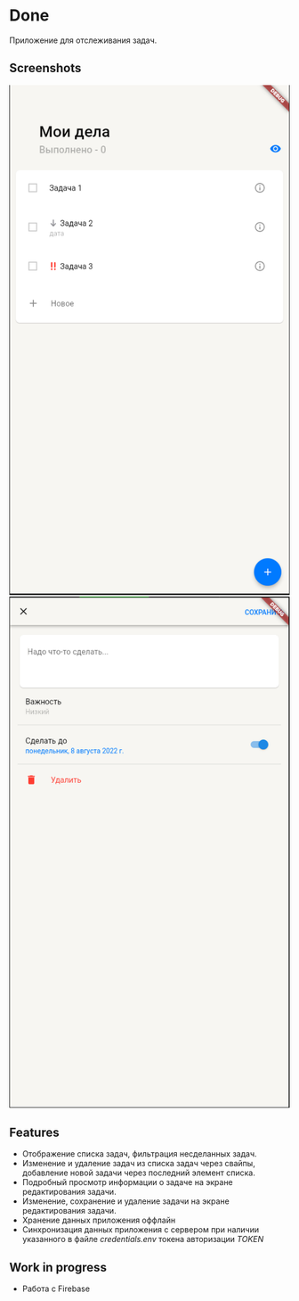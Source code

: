 # Done
Приложение для отслеживания задач.

## Screenshots

![task_list](./screenshots/task_list.png)
![task_edit](./screenshots/task_edit.png)

## Features

* Отображение списка задач, фильтрация несделанных задач.
* Изменение и удаление задач из списка задач через свайпы, добавление новой задачи через последний элемент списка.
* Подробный просмотр информации о задаче на экране редактирования задачи.
* Изменение, сохранение и удаление задачи на экране редактирования задачи.
* Хранение данных приложения оффлайн
* Синхронизация данных приложения с сервером при наличии указанного в файле *credentials.env* токена авторизации *TOKEN*

## Work in progress
* Работа с Firebase